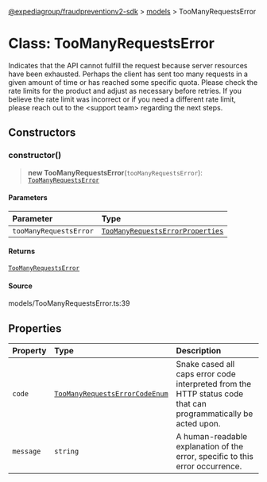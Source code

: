 [@expediagroup/fraudpreventionv2-sdk](../../index.md) > [models](../index.md) > TooManyRequestsError

# Class: TooManyRequestsError

Indicates that the API cannot fulfill the request because server resources have been exhausted. Perhaps the client has sent too many requests in a given amount of time or has reached some specific quota. Please check the rate limits for the product and adjust as necessary before retries. If you believe the rate limit was incorrect or if you need a different rate limit, please reach out to the \<support team\> regarding the next steps.

## Constructors

### constructor()

> **new TooManyRequestsError**(`tooManyRequestsError`): [`TooManyRequestsError`](class.TooManyRequestsError.md)

#### Parameters

| Parameter              | Type                                                                                          |
| :--------------------- | :-------------------------------------------------------------------------------------------- |
| `tooManyRequestsError` | [`TooManyRequestsErrorProperties`](../interfaces/interface.TooManyRequestsErrorProperties.md) |

#### Returns

[`TooManyRequestsError`](class.TooManyRequestsError.md)

#### Source

models/TooManyRequestsError.ts:39

## Properties

| Property  | Type                                                                                         | Description                                                                                                    |
| :-------- | :------------------------------------------------------------------------------------------- | :------------------------------------------------------------------------------------------------------------- |
| `code`    | [`TooManyRequestsErrorCodeEnum`](../type-aliases/type-alias.TooManyRequestsErrorCodeEnum.md) | Snake cased all caps error code interpreted from the HTTP status code that can programmatically be acted upon. |
| `message` | `string`                                                                                     | A human-readable explanation of the error, specific to this error occurrence.                                  |
